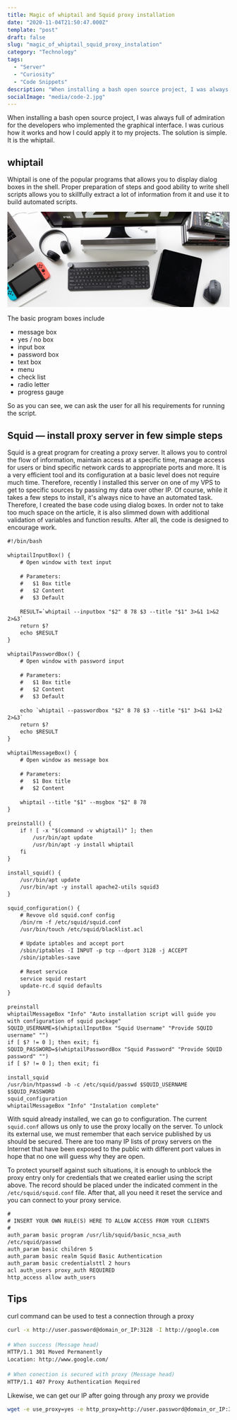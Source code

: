 ```yaml
---
title: Magic of whiptail and Squid proxy installation
date: "2020-11-04T21:50:47.000Z"
template: "post"
draft: false
slug: "magic_of_whiptail_squid_proxy_instalation"
category: "Technology"
tags:
  - "Server"
  - "Curiosity"
  - "Code Snippets"
description: "When installing a bash open source project, I was always full of admiration for the developers who implemented the graphical interface. I was curious how it works and how I could apply it to my projects. The solution is simple - whiptail"
socialImage: "media/code-2.jpg"
---
```

When installing a bash open source project, I was always full of admiration for the developers who implemented the graphical interface. I was curious how it works and how I could apply it to my projects. The solution is simple. It is the whiptail.

## whiptail
Whiptail is one of the popular programs that allows you to display dialog boxes in the shell. Proper preparation of steps and good ability to write shell scripts allows you to skillfully extract a lot of information from it and use it to build automated scripts.

![Basic functions of whiptail](/media/code-2.jpg)

The basic program boxes include
- message box
- yes / no box
- input box
- password box
- text box
- menu
- check list
- radio letter
- progress gauge

So as you can see, we can ask the user for all his requirements for running the script.

## Squid — install proxy server in few simple steps
Squid is a great program for creating a proxy server. It allows you to control the flow of information, maintain access at a specific time, manage access for users or bind specific network cards to appropriate ports and more. It is a very efficient tool and its configuration at a basic level does not require much time. Therefore, recently I installed this server on one of my VPS to get to specific sources by passing my data over other IP. Of course, while it takes a few steps to install, it's always nice to have an automated task. Therefore, I created the base code using dialog boxes. In order not to take too much space on the article, it is also slimmed down with additional validation of variables and function results. After all, the code is designed to encourage work.

```shell script
#!/bin/bash

whiptailInputBox() {
    # Open window with text input

    # Parameters:
    #   $1 Box title
    #   $2 Content
    #   $3 Default

    RESULT=`whiptail --inputbox "$2" 8 78 $3 --title "$1" 3>&1 1>&2 2>&3`
    return $?
    echo $RESULT
}

whiptailPasswordBox() {
    # Open window with password input

    # Parameters:
    #   $1 Box title
    #   $2 Content
    #   $3 Default

    echo `whiptail --passwordbox "$2" 8 78 $3 --title "$1" 3>&1 1>&2 2>&3`
    return $?
    echo $RESULT
}

whiptailMessageBox() {
    # Open window as message box 

    # Parameters:
    #   $1 Box title
    #   $2 Content
    
    whiptail --title "$1" --msgbox "$2" 8 78
}

preinstall() {
    if ! [ -x "$(command -v whiptail)" ]; then
        /usr/bin/apt update
        /usr/bin/apt -y install whiptail
    fi
}

install_squid() {
    /usr/bin/apt update
    /usr/bin/apt -y install apache2-utils squid3
}

squid_configuration() {
    # Revove old squid.conf config
    /bin/rm -f /etc/squid/squid.conf
    /usr/bin/touch /etc/squid/blacklist.acl

    # Update iptables and accept port
    /sbin/iptables -I INPUT -p tcp --dport 3128 -j ACCEPT
    /sbin/iptables-save

    # Reset service
    service squid restart
    update-rc.d squid defaults
}

preinstall
whiptailMessageBox "Info" "Auto installation script will guide you with configuration of squid package"
SQUID_USERNAME=$(whiptailInputBox "Squid Username" "Provide SQUID username" "")
if [ $? != 0 ]; then exit; fi
SQUID_PASSWORD=$(whiptailPasswordBox "Squid Password" "Provide SQUID password" "")
if [ $? != 0 ]; then exit; fi

install_squid
/usr/bin/htpasswd -b -c /etc/squid/passwd $SQUID_USERNAME $SQUID_PASSWORD
squid_configuration
whiptailMessageBox "Info" "Instalation complete"
```

With squid already installed, we can go to configuration. The current `squid.conf` allows us only to use the proxy locally on the server. To unlock its external use, we must remember that each service published by us should be secured. There are too many IP lists of proxy servers on the Internet that have been exposed to the public with different port values in hope that no one will guess why they are open.

To protect yourself against such situations, it is enough to unblock the proxy entry only for credentials that we created earlier using the script above. The record should be placed under the indicated comment in the `/etc/squid/squid.conf` file. After that, all you need it reset the service and you can connect to your proxy service.

```dotenv
#
# INSERT YOUR OWN RULE(S) HERE TO ALLOW ACCESS FROM YOUR CLIENTS
#
auth_param basic program /usr/lib/squid/basic_ncsa_auth /etc/squid/passwd
auth_param basic children 5
auth_param basic realm Squid Basic Authentication
auth_param basic credentialsttl 2 hours
acl auth_users proxy_auth REQUIRED
http_access allow auth_users
```

## Tips
curl command can be used to test a connection through a proxy

```bash script
curl -x http://user.password@domain_or_IP:3128 -I http://google.com

# When success (Message head)
HTTP/1.1 301 Moved Permanently
Location: http://www.google.com/

# When conection is secured with proxy (Message head)
HTTP/1.1 407 Proxy Authentication Required
```

Likewise, we can get our IP after going through any proxy we provide
```bash script
wget -e use_proxy=yes -e http_proxy=http://user.password@domain_or_IP:3128 -qO- http://ipecho.net/plain | xargs echo
```